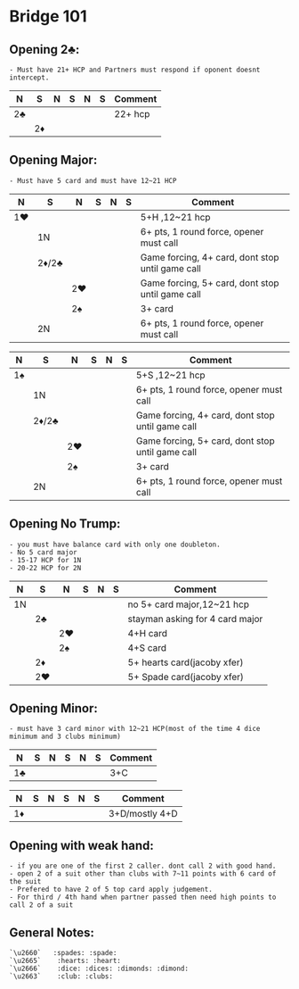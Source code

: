 ﻿# Bridge 101  

## Opening 2♣:  
    - Must have 21+ HCP and Partners must respond if oponent doesnt intercept. 
    
|N|S|N|S|N|S|Comment|
|--|--|--|--|--|--|--|
|2♣|  |  |  |  |  | 22+ hcp |
||2♦|  |  |  |  |  |



    
## Opening Major:
    - Must have 5 card and must have 12~21 HCP


|N|S|N|S|N|S|Comment|
|--|--|--|--|--|--|--|
|1♥|  |  |  |  |  | 5+H ,12~21 hcp |
||1N |  |  |  |  | 6+ pts, 1 round force, opener must call |
||2♦/2♣|  |  |  |  | Game forcing, 4+ card, dont stop until game call |
|| |2♥ |  |  |  | Game forcing, 5+ card, dont stop until game call |
|| |2♠ |  |  |  | 3+ card|
||2N |  |  |  |  | 6+ pts, 1 round force, opener must call |  


|N|S|N|S|N|S|Comment|
|--|--|--|--|--|--|--|
|1♠|  |  |  |  |  | 5+S ,12~21 hcp |
||1N |  |  |  |  | 6+ pts, 1 round force, opener must call |
||2♦/2♣|  |  |  |  | Game forcing, 4+ card, dont stop until game call |
|| |2♥ |  |  |  | Game forcing, 5+ card, dont stop until game call |
|| |2♠ |  |  |  | 3+ card|
||2N |  |  |  |  | 6+ pts, 1 round force, opener must call |  

## Opening No Trump:
    - you must have balance card with only one doubleton. 
    - No 5 card major
    - 15-17 HCP for 1N
    - 20-22 HCP for 2N 

|N|S|N|S|N|S|Comment|
|--|--|--|--|--|--|--|
|1N|  |  |  |  |  | no 5+ card major,12~21 hcp |
||2♣ |  |  |  |  | stayman asking for 4 card major |
|||2♥|  |  |  | 4+H card  |
|||2♠|  |  |  | 4+S card  |
||2♦|  |  |  |  | 5+ hearts card(jacoby xfer) |
||2♥| |  |  |  | 5+ Spade card(jacoby xfer) |


## Opening Minor:
    - must have 3 card minor with 12~21 HCP(most of the time 4 dice minimum and 3 clubs minimum) 
    
|N|S|N|S|N|S|Comment|
|--|--|--|--|--|--|--|
|1♣| |  |  |  |  | 3+C |


|N|S|N|S|N|S|Comment|
|--|--|--|--|--|--|--|
|1♦| |  |  |  |  | 3+D/mostly 4+D |  

  
## Opening with weak hand:
    - if you are one of the first 2 caller. dont call 2 with good hand. 
    - open 2 of a suit other than clubs with 7~11 points with 6 card of the suit
    - Prefered to have 2 of 5 top card apply judgement. 
    - For third / 4th hand when partner passed then need high points to call 2 of a suit

## General Notes: 
    `\u2660`   :spades: :spade:
    `\u2665`    :hearts: :heart:
    `\u2666`    :dice: :dices: :dimonds: :dimond:
    `\u2663`    :club: :clubs: 
    
    
